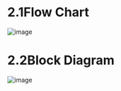 


# 2.1Flow Chart
![image](https://user-images.githubusercontent.com/101259618/168324675-baa1b8cd-0631-4f00-b1cf-5d10792d52d8.png)

# 2.2Block Diagram
![image](https://user-images.githubusercontent.com/101259618/168269444-8e48aadd-b71c-48a2-ba80-98d3e8fc8700.png)
